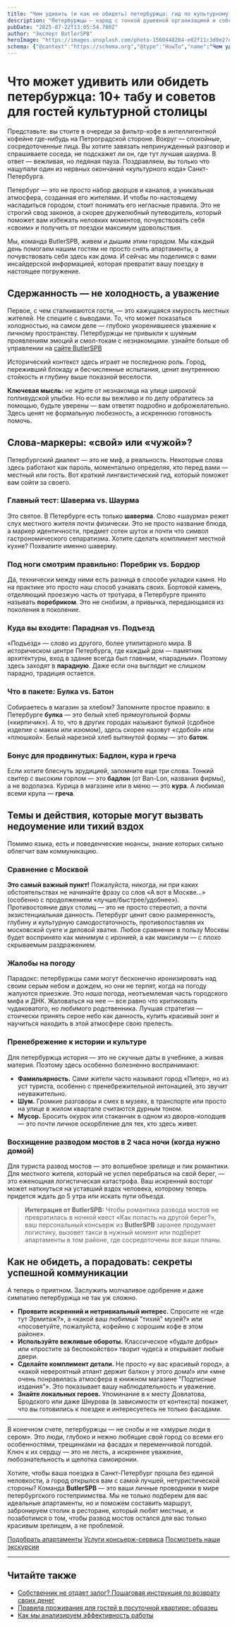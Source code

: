 ```yaml
---
title: "Чем удивить (и как не обидеть) петербуржца: гид по культурному коду от ButlerSPB"
description: "Петербуржцы — народ с тонкой душевной организацией и собственным взглядом на мир. Мы в ButlerSPB подготовили для вас краткую инструкцию, которая поможет найти общий язык с жителями Северной столицы. Узнайте, почему 'шаверма', 'парадная' и 'поребрик' — это не просто слова, какие темы лучше не поднимать за чашкой кофе и какой комплимент городу станет лучшим началом для дружбы."
pubDate: "2025-07-22T13:05:54.780Z"
author: "Эксперт ButlerSPB"
heroImage: "https://images.unsplash.com/photo-1560448204-e02f11c3d0e2?q=80&w=2070&auto=format&fit=crop"
schema: {"@context":"https://schema.org","@type":"HowTo","name":"Чем удивить (и как не обидеть) петербуржца: гид по культурному коду от ButlerSPB","description":"Петербуржцы — народ с тонкой душевной организацией и собственным взглядом на мир. Мы в ButlerSPB подготовили для вас краткую инструкцию, которая поможет найти общий язык с жителями Северной столицы. Узнайте, почему 'шаверма', 'парадная' и 'поребрик' — это не просто слова, какие темы лучше не поднимать за чашкой кофе и какой комплимент городу станет лучшим началом для дружбы.","image":{"@type":"ImageObject","url":"https://images.unsplash.com/photo-1560448204-e02f11c3d0e2?q=80&w=2070&auto=format&fit=crop"},"aggregateRating":{"@type":"AggregateRating","ratingValue":"4.7","reviewCount":760,"bestRating":"5","worstRating":"1"},"publisher":{"@type":"Organization","name":"Блог ButlerSPB","logo":{"@type":"ImageObject","url":"https://butlerspb-blog.netlify.app/favicon.ico"}},"mainEntityOfPage":{"@type":"WebPage","@id":"https://butlerspb-blog.netlify.app/blog/chto-mozhet-udivit-ili-obidet-peterburzhca/"}}
---
```


# Что может удивить или обидеть петербуржца: 10+ табу и советов для гостей культурной столицы

Представьте: вы стоите в очереди за фильтр-кофе в интеллигентной кофейне где-нибудь на Петроградской стороне. Вокруг — спокойные, сосредоточенные лица. Вы хотите завязать непринужденный разговор и спрашиваете соседа, не подскажет ли он, где тут лучшая шаурма. В ответ — вежливая, но ледяная пауза. Поздравляем, вы только что нащупали один из нервных окончаний «культурного кода» Санкт-Петербурга.

Петербург — это не просто набор дворцов и каналов, а уникальная атмосфера, созданная его жителями. И чтобы по-настоящему насладиться городом, стоит понимать его негласные правила. Это не строгий свод законов, а скорее дружелюбный путеводитель, который поможет вам избежать неловких моментов, почувствовать себя «своим» и получить от поездки максимум удовольствия.

Мы, команда ButlerSPB, живем и дышим этим городом. Мы каждый день помогаем нашим гостям не просто снять апартаменты, а почувствовать себя здесь как дома. И сейчас мы поделимся с вами инсайдерской информацией, которая превратит вашу поездку в настоящее погружение.

## Сдержанность — не холодность, а уважение

Первое, с чем сталкиваются гости, — это кажущаяся хмурость местных жителей. Не спешите с выводами. То, что может показаться холодностью, на самом деле — глубоко укоренившееся уважение к личному пространству. Петербуржцы не привыкли к шумным проявлениям эмоций и смол-токам с незнакомцами. узнайте больше об управлении на <a href="https://butlerspb.ru/rent" target="_blank" rel="nofollow">сайте ButlerSPB</a>

Исторический контекст здесь играет не последнюю роль. Город, переживший блокаду и бесчисленные испытания, ценит внутреннюю стойкость и глубину выше показной веселости.

**Ключевая мысль:** не ждите от незнакомца на улице широкой голливудской улыбки. Но если вы вежливо и по делу обратитесь за помощью, будьте уверены — вам ответят подробно и доброжелательно. Здесь ценят не формальную любезность, а искреннюю готовность помочь.

## Слова-маркеры: «свой» или «чужой»?

Петербургский диалект — это не миф, а реальность. Некоторые слова здесь работают как пароль, моментально определяя, кто перед вами — местный или гость. Вот краткий лингвистический гид, который поможет вам сойти за своего.

### Главный тест: Шаверма vs. Шаурма

Это святое. В Петербурге есть только **шаверма**. Слово «шаурма» режет слух местного жителя почти физически. Это не просто название блюда, а маркер идентичности, предмет сотен шуток и почти что символ гастрономического сепаратизма. Хотите сделать комплимент местной кухне? Похвалите именно шаверму.

### Под ноги смотрим правильно: Поребрик vs. Бордюр

Да, технически между ними есть разница в способе укладки камня. Но на практике это просто наш способ узнавать своих. Бортовой камень, отделяющий проезжую часть от тротуара, в Петербурге принято называть **поребриком**. Это не снобизм, а привычка, передающаяся из поколения в поколение.

### Куда вы входите: Парадная vs. Подъезд

«Подъезд» — слово из другого, более утилитарного мира. В историческом центре Петербурга, где каждый дом — памятник архитектуры, вход в здание всегда был главным, «парадным». Поэтому здесь заходят в **парадную**. Даже если она выглядит не слишком парадно, традиция остается.

### Что в пакете: Булка vs. Батон

Собираетесь в магазин за хлебом? Запомните простое правило: в Петербурге **булка** — это белый хлеб прямоугольной формы («кирпичик»). А то, что в других городах называют булкой (сдобное изделие с маком или изюмом), здесь скорее назовут «сдобой» или «плюшкой». Белый нарезной хлеб вытянутой формы — это **батон**.

### Бонус для продвинутых: Бадлон, кура и греча

Если хотите блеснуть эрудицией, запомните еще три слова. Тонкий свитер с высоким горлом — это **бадлон** (от Ban-Lon, названия фирмы), а не водолазка. Курица в магазине или в меню — это **кура**. А любимая всеми крупа — **греча**.

## Темы и действия, которые могут вызвать недоумение или тихий вздох

Помимо языка, есть и поведенческие нюансы, знание которых сильно облегчит вам коммуникацию.

### Сравнение с Москвой

**Это самый важный пункт!** Пожалуйста, никогда, ни при каких обстоятельствах не начинайте фразу со слов «А вот в Москве...» (особенно с продолжением «лучше/быстрее/удобнее»). Противостояние двух столиц — это не просто стереотип, а почти экзистенциальная данность. Петербург ценит свою размеренность, глубину и культурную самодостаточность, противопоставляя их московской суете и деловой хватке. Любое сравнение в пользу Москвы будет воспринято как минимум с иронией, а как максимум — с плохо скрываемым раздражением.

### Жалобы на погоду

Парадокс: петербуржцы сами могут бесконечно иронизировать над своим серым небом и дождем, но они не терпят, когда на погоду жалуются приезжие. Это *наша* погода, неотъемлемая часть городского мифа и ДНК. Жаловаться на нее — все равно что критиковать чудаковатого, но любимого родственника. Лучшая стратегия — стоически принять серое небо как данность, купить красивый зонт и научиться находить в этой атмосфере свою прелесть.

### Пренебрежение к истории и культуре

Для петербуржца история — это не скучные даты в учебнике, а живая материя. Поэтому здесь особенно болезненно воспринимают:
*   **Фамильярность.** Сами жители часто называют город «Питер», но из уст туриста, особенно с пренебрежительной интонацией, это звучит неуважительно.
*   **Шум.** Громкие разговоры и смех в музеях, в транспорте или просто на улице в жилом квартале считаются дурным тоном.
*   **Мусор.** Бросить окурок или стаканчик в одном из дворов-колодцев — это почти личное оскорбление для тех, кто здесь живет.

### Восхищение разводом мостов в 2 часа ночи (когда нужно домой)

Для туриста развод мостов — это волшебное зрелище и пик романтики. Для местного жителя, который не успел перебраться на свой берег, — это еженощная логистическая катастрофа. Ваш искренний восторг может наткнуться на уставший вздох человека, которому теперь придется ждать до 5 утра или искать пути объезда.

> **Интеграция от ButlerSPB:** Чтобы романтика развода мостов не превратилась в ночной квест «Как попасть на другой берег?», ваш персональный консьерж из **ButlerSPB** заранее продумает логистику, вызовет такси в нужный момент или подберет апартаменты в том районе, где сосредоточены все ваши планы.

## Как не обидеть, а порадовать: секреты успешной коммуникации

А теперь о приятном. Заслужить молчаливое одобрение и даже симпатию петербуржца не так уж сложно.

*   **Проявите искренний и нетривиальный интерес.** Спросите не «где тут Эрмитаж?», а «какой ваш любимый "тихий" музей?» или «посоветуйте, пожалуйста, кофейню с хорошим кофе в этом районе».
*   **Используйте вежливые обороты.** Классическое «будьте добры» или «простите за беспокойство» творит чудеса и открывает любые двери.
*   **Сделайте комплимент детали.** Не просто «у вас красивый город», а «какой невероятный атлант держит балкон у этого дома!» или «мне очень понравилась атмосфера в книжном магазине "Подписные издания"». Это показывает вашу наблюдательность и уважение.
*   **Знайте локальных героев.** Упоминание в к месту Довлатова, Бродского или даже Шнурова (в зависимости от контекста) покажет, что вы готовились к поездке и интересуетесь не только фасадами.

---

В конечном счете, петербуржцы — не снобы и не «хмурые люди в сером». Это люди, глубоко и нежно любящие свой город со всеми его особенностями, трещинками на фасадах и переменчивой погодой. Ключ к их сердцу — это не лесть, а искреннее уважение, любознательность и щепотка самоиронии.

Хотите, чтобы ваша поездка в Санкт-Петербург прошла без единой неловкости, а город открылся вам с самой лучшей, нетуристической стороны? Команда **ButlerSPB** — это ваши личные проводники в мире петербургского гостеприимства. Мы не только подберем для вас идеальные апартаменты, но и поможем составить маршрут, забронируем столик в ресторане, который любят местные, и позаботимся о том, чтобы развод мостов остался для вас только красивым зрелищем, а не проблемой.

[Подобрать апартаменты](https://butlerspb.ru/)
[Услуги консьерж-сервиса](https://butlerspb.ru/concierge)
[Посмотреть наши экскурсии](https://butlerspb.ru/tours)

---

## Читайте также

*   [Собственник не отдает залог? Пошаговая инструкция по возврату своих денег](/blog/kak-vernut-zalog-esli-sobstvennik-otkazyvaetsya-ego-otdavat/)
*   [Правила проживания для гостей в посуточной квартире: образец](/blog/pravila-prozhivaniya-dlya-gostey-v-posutochnoy-kvartire-obrazec/)
*   [Как мы анализируем эффективность работы](/blog/kak-my-analiziruem-effektivnost-raboty/)
